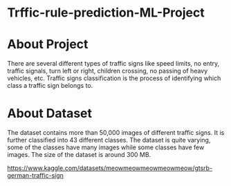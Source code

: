# Trffic-rule-prediction-ML-Project

# About Project

There are several different types of traffic signs like speed limits, no entry, traffic signals, turn left or right, children crossing, no passing of heavy vehicles, etc. Traffic signs classification is the process of identifying which class a traffic sign belongs to.

# About Dataset 

The dataset contains more than 50,000 images of different traffic signs. It is further classified into 43 different classes. The dataset is quite varying, some of the classes have many images while some classes have few images. The size of the dataset is around 300 MB. 

https://www.kaggle.com/datasets/meowmeowmeowmeowmeow/gtsrb-german-traffic-sign
